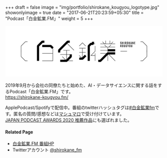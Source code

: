 +++
draft = false
image = "img/portfolio/shirokane_kougyou_logotype.jpg"
showonlyimage = true
date = "2017-06-21T20:23:59+05:30"
title = "Podcast「白金鉱業.FM」"
weight = 5
+++

<!--more-->

![](shirokane_kougyou_logotype.jpg)

2019年9月から会社の同僚たちと始めた、AI・データサイエンスに関する話をするPodcast「白金鉱業.FM」です。  
https://shirokane-kougyou.fm/

ApplePodcast/Spotifyで配信中。番組のtwitterハッシュタグは[#白金鉱業fm](https://twitter.com/search?q=%23%E7%99%BD%E9%87%91%E9%89%B1%E6%A5%ADfm&src=hashtag_click&f=live)です。匿名の質問/感想などは[マシュマロ](http://marshmallow-qa.com/shirokane_fm)で受け付けています。  
[JAPAN PODCAST AWARDS 2020 推薦作品](https://www.japanpodcastawards.com/recommends/index.html)にも選ばれました。

#### Related Page
- [白金鉱業.FM 番組HP](https://shirokane-kougyou.fm/)
- Twitterアカウント [@shirokane_fm](https://twitter.com/shirokane_fm)
